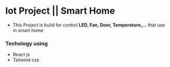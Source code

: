 # Iot Project || Smart Home 

- This Project is build for control **LED, Fan, Door, Temperature,...** that use in smart home 

### Techology using
- React js
- Tailwind css
